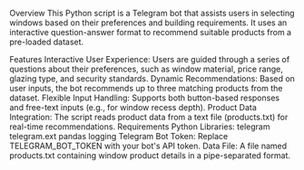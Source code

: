 Overview
This Python script is a Telegram bot that assists users in selecting windows based on their preferences and building requirements. It uses an interactive question-answer format to recommend suitable products from a pre-loaded dataset.

Features
Interactive User Experience:
Users are guided through a series of questions about their preferences, such as window material, price range, glazing type, and security standards.
Dynamic Recommendations:
Based on user inputs, the bot recommends up to three matching products from the dataset.
Flexible Input Handling:
Supports both button-based responses and free-text inputs (e.g., for window recess depth).
Product Data Integration:
The script reads product data from a text file (products.txt) for real-time recommendations.
Requirements
Python Libraries:
telegram
telegram.ext
pandas
logging
Telegram Bot Token:
Replace TELEGRAM_BOT_TOKEN with your bot's API token.
Data File:
A file named products.txt containing window product details in a pipe-separated format.
